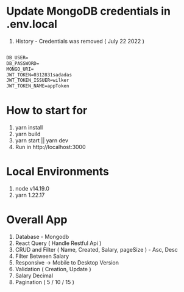 # Update MongoDB credentials in .env.local
1. History - Credentials was removed ( July 22 2022 )

```txt

DB_USER=
DB_PASSWORD=
MONGO_URI=
JWT_TOKEN=0312831sadadas
JWT_TOKEN_ISSUER=wilker
JWT_TOKEN_NAME=appToken

```

# How to start for
1. yarn install
2. yarn build
3. yarn start || yarn dev
4. Run in http://localhost:3000

# Local Environments
1. node v14.19.0
2. yarn 1.22.17

# Overall App
1. Database - Mongodb
2. React Query ( Handle Restful Api )
3. CRUD and Filter ( Name, Created, Salary,  pageSize ) - Asc, Desc
4. Filter Between Salary
5. Responsive -> Mobile to Desktop Version
6. Validation ( Creation, Update )
7. Salary Decimal
8. Pagination ( 5 / 10 / 15 )
